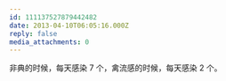 ```yaml
---
id: 111137527879442482
date: 2013-04-10T06:05:16.000Z
reply: false
media_attachments: 0
---
```


非典的时候，每天感染 7 个，禽流感的时候，每天感染 2 个。

